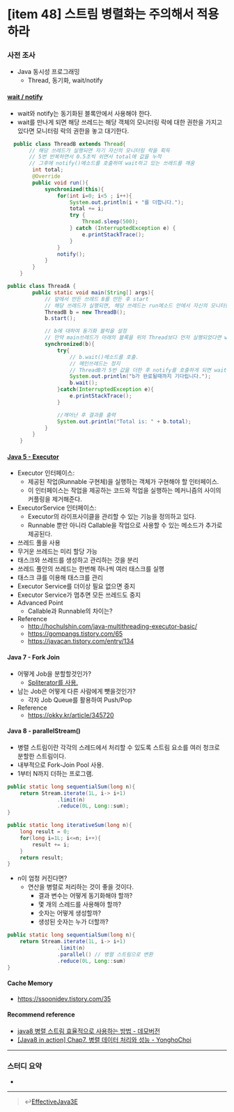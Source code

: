 # [item 48] 스트림 병렬화는 주의해서 적용하라
### 사전 조사
- Java 동시성 프로그래밍
    - Thread, 동기화, wait/notify

#### [wait / notify](https://programmers.co.kr/learn/courses/9/lessons/278)
- wait와 notify는 동기화된 블록안에서 사용해야 한다.
- wait를 만나게 되면 해당 쓰레드는 해당 객체의 모니터링 락에 대한 권한을 가지고 있다면 모니터링 락의 권한을 놓고 대기한다.

```java
  public class ThreadB extends Thread{
       // 해당 쓰레드가 실행되면 자기 자신의 모니터링 락을 획득
       // 5번 반복하면서 0.5초씩 쉬면서 total에 값을 누적
       // 그후에 notify()메소드를 호출하여 wait하고 있는 쓰레드를 깨움
        int total;
        @Override
        public void run(){
            synchronized(this){
                for(int i=0; i<5 ; i++){
                    System.out.println(i + "를 더합니다.");
                    total += i;
                    try {
                        Thread.sleep(500);
                    } catch (InterruptedException e) {
                        e.printStackTrace();
                    }
                }
                notify();
            }
        }
    }
```

```java
public class ThreadA {
        public static void main(String[] args){
            // 앞에서 만든 쓰레드 B를 만든 후 start
            // 해당 쓰레드가 실행되면, 해당 쓰레드는 run메소드 안에서 자신의 모니터링 락을 획득
            ThreadB b = new ThreadB();
            b.start();

            // b에 대하여 동기화 블럭을 설정
            // 만약 main쓰레드가 아래의 블록을 위의 Thread보다 먼저 실행되었다면 wait를 하게 되면서 모니터링 락을 놓고 대기
            synchronized(b){
                try{
                    // b.wait()메소드를 호출.
                    // 메인쓰레드는 정지
                    // ThreadB가 5번 값을 더한 후 notify를 호출하게 되면 wait에서 깨어남
                    System.out.println("b가 완료될때까지 기다립니다.");
                    b.wait();
                }catch(InterruptedException e){
                    e.printStackTrace();
                }

                //깨어난 후 결과를 출력
                System.out.println("Total is: " + b.total);
            }
        }
    }
```

#### [Java 5 - Executor](https://docs.oracle.com/javase/8/docs/api/java/util/concurrent/Executor.html)
- Executor 인터페이스:
    - 제공된 작업(Runnable 구현체)을 실행하는 객체가 구현해야 할 인터페이스.
    - 이 인터페이스는 작업을 제공하는 코드와 작업을 실행하는 메커니즘의 사이의 커플링을 제거해준다.
- ExecutorService 인터페이스:
    - Executor의 라이프사이클을 관리할 수 있는 기능을 정의하고 있다.
    - Runnable 뿐만 아니라 Callable을 작업으로 사용할 수 있는 메소드가 추가로 제공된다.
- 쓰레드 풀을 사용
- 무거운 쓰레드는 미리 할당 가능
- 태스크와 쓰레드를 생성하고 관리하는 것을 분리
- 쓰레드 풀안의 쓰레드는 한번해 하나씩 여러 태스크를 실행
- 태스크 큐를 이용해 태스크를 관리
- Executor Service를 더이상 필요 없으면 중지
- Executor Service가 멈추면 모든 쓰레드도 중지
- Advanced Point
    - Callable과 Runnable의 차이는?
- Reference
    - <http://hochulshin.com/java-multithreading-executor-basic/>
    - <https://gompangs.tistory.com/65>
    - <https://javacan.tistory.com/entry/134>

#### Java 7 - Fork Join
- 어떻게 Job을 분할할것인가?
    - [Spliterator를 사용.](https://doohyun.tistory.com/42)
- 남는 Job은 어떻게 다른 사람에게 뺏을것인가?
    - 각자 Job Queue를 활용하여 Push/Pop
- Reference
    - <https://okky.kr/article/345720>

#### Java 8 - parallelStream()
- 병렬 스트림이란 각각의 스레드에서 처리할 수 있도록 스트림 요소를 여러 청크로 분할한 스트림이다.
- 내부적으로 Fork-Join Pool 사용.
- 1부터 N까지 더하는 프로그램.

```java
public static long sequentialSum(long n){
    return Stream.iterate(1L, i-> i+1)
                .limit(n)
                .reduce(0L, Long::sum);
}
```

```java
public static long iterativeSum(long n){
    long result = 0;
    for(long i=1L; i<=n; i++){
        result += i;
    }
    return result;
}
```

- n이 엄청 커진다면?
    - 연산을 병렬로 처리하는 것이 좋을 것이다.
        - 결과 변수는 어떻게 동기화해야 할까?
        - 몇 개의 스레드를 사용해야 할까?
        - 숫자는 어떻게 생성할까?
        - 생성된 숫자는 누가 더할까?

```java
public static long sequentialSum(long n){
    return Stream.iterate(1L, i-> i+1)
                .limit(n)
                .parallel() // 병렬 스트림으로 변환
                .reduce(0L, Long::sum)
}
```

#### Cache Memory
- <https://ssoonidev.tistory.com/35>

#### Recommend reference
- [java8 병렬 스트림 효율적으로 사용하는 방법 - 데모버전](https://demoversion.tistory.com/34)
- [[Java8 in action] Chap7. 병렬 데이터 처리와 성능 - YonghoChoi](https://yongho1037.tistory.com/705)
---

### 스터디 요약
- 

---

> :leftwards_arrow_with_hook:[EffectiveJava3E](/EffectiveJava3E/README.md)

